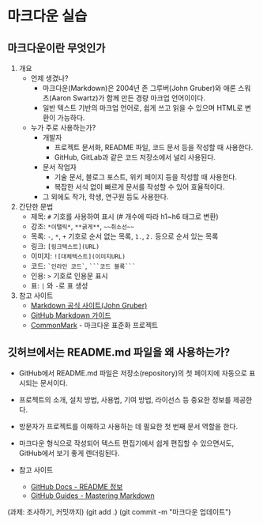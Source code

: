 # 마크다운 실습
## 마크다운이란 무엇인가
1. 개요
    - 언제 생겼나?
      - 마크다운(Markdown)은 2004년 존 그루버(John Gruber)와 애론 스워츠(Aaron Swartz)가 함께 만든 경량 마크업 언어이이다.
      - 일반 텍스트 기반의 마크업 언어로, 쉽게 쓰고 읽을 수 있으며 HTML로 변환이 가능하다.
    - 누가 주로 사용하는가?
        - 개발자
          - 프로젝트 문서화, README 파일, 코드 문서 등을 작성할 때 사용한다.
          - GitHub, GitLab과 같은 코드 저장소에서 널리 사용된다.
        - 문서 작업자
          - 기술 문서, 블로그 포스트, 위키 페이지 등을 작성할 때 사용한다.
          - 복잡한 서식 없이 빠르게 문서를 작성할 수 있어 효율적이다.
        - 그 외에도 작가, 학생, 연구원 등도 사용한다.
2. 간단한 문법
    - 제목: `#` 기호를 사용하여 표시 (# 개수에 따라 h1~h6 태그로 변환)
    - 강조: `*이탤릭*`, `**굵게**`, `~~취소선~~`
    - 목록: `-`, `*`, `+` 기호로 순서 없는 목록, `1.`, `2.` 등으로 순서 있는 목록
    - 링크: `[링크텍스트](URL)`
    - 이미지: `![대체텍스트](이미지URL)`
    - 코드: `` `인라인 코드` ``, ` ```코드 블록``` `
    - 인용: `>` 기호로 인용문 표시
    - 표: `|` 와 `-`로 표 생성
3. 참고 사이트
    - [Markdown 공식 사이트(John Gruber)](https://daringfireball.net/projects/markdown/)
    - [GitHub Markdown 가이드](https://docs.github.com/ko/get-started/writing-on-github/getting-started-with-writing-and-formatting-on-github/basic-writing-and-formatting-syntax)
    - [CommonMark](https://commonmark.org/) - 마크다운 표준화 프로젝트

## 깃허브에서는 README.md 파일을 왜 사용하는가?
- GitHub에서 README.md 파일은 저장소(repository)의 첫 페이지에 자동으로 표시되는 문서이다.
- 프로젝트의 소개, 설치 방법, 사용법, 기여 방법, 라이선스 등 중요한 정보를 제공한다.
- 방문자가 프로젝트를 이해하고 사용하는 데 필요한 첫 번째 문서 역할을 한다.
- 마크다운 형식으로 작성되어 텍스트 편집기에서 쉽게 편집할 수 있으면서도, GitHub에서 보기 좋게 렌더링된다.

- 참고 사이트
  - [GitHub Docs - README 정보](https://docs.github.com/ko/repositories/managing-your-repositorys-settings-and-features/customizing-your-repository/about-readmes)
  - [GitHub Guides - Mastering Markdown](https://guides.github.com/features/mastering-markdown/)

(과제: 조사하기, 커밋까지)
(git add .)
(git commit -m "마크다운 업데이트")